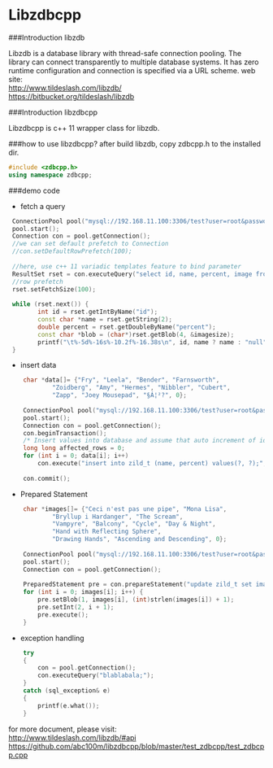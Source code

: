 #                            Libzdbcpp

###Introduction libzdb

 Libzdb is a database library with thread-safe connection pooling. The
 library can connect transparently to multiple database systems. It has
 zero runtime configuration and connection is specified via a URL scheme.
 web site:     
    http://www.tildeslash.com/libzdb/         
    https://bitbucket.org/tildeslash/libzdb     


###Introduction libzdbcpp

 Libzdbcpp is c++ 11 wrapper class for libzdb.
 
 
###how to use libzdbcpp?
 after build libzdb, copy zdbcpp.h to the installed dir.
 ```cpp
 #include <zdbcpp.h>
 using namespace zdbcpp;
 ```
 
###demo code
 
-  fetch a query
```cpp
 ConnectionPool pool("mysql://192.168.11.100:3306/test?user=root&password=dba");
 pool.start();
 Connection con = pool.getConnection();
 //we can set default prefetch to Connection
 //con.setDefaultRowPrefetch(100);
 
 //here, use c++ 11 variadic templates feature to bind parameter 
 ResultSet rset = con.executeQuery("select id, name, percent, image from zild_t where id < ? order by id;", 100);
 //row prefetch
 rset.setFetchSize(100);
 
 while (rset.next()) {
		int id = rset.getIntByName("id");
		const char *name = rset.getString(2);
		double percent = rset.getDoubleByName("percent");
		const char *blob = (char*)rset.getBlob(4, &imagesize);
		printf("\t%-5d%-16s%-10.2f%-16.38s\n", id, name ? name : "null", percent, imagesize ? blob : "");
 }
```
 
- insert data
```cpp
    char *data[]= {"Fry", "Leela", "Bender", "Farnsworth",
            "Zoidberg", "Amy", "Hermes", "Nibbler", "Cubert",
            "Zapp", "Joey Mousepad", "§Á¦²?", 0}; 
    
    ConnectionPool pool("mysql://192.168.11.100:3306/test?user=root&password=dba");
    pool.start();
    Connection con = pool.getConnection();
    con.beginTransaction();
    /* Insert values into database and assume that auto increment of id works */
    long long affected_rows = 0;
    for (int i = 0; data[i]; i++)
		con.execute("insert into zild_t (name, percent) values(?, ?);", data[i], i + 1 );   
		
    con.commit();
```    
    
-  Prepared Statement
```cpp 
    char *images[]= {"Ceci n'est pas une pipe", "Mona Lisa",
            "Bryllup i Hardanger", "The Scream",
            "Vampyre", "Balcony", "Cycle", "Day & Night", 
            "Hand with Reflecting Sphere",
            "Drawing Hands", "Ascending and Descending", 0}; 
            
    ConnectionPool pool("mysql://192.168.11.100:3306/test?user=root&password=dba");
    pool.start();
    Connection con = pool.getConnection();
    
    PreparedStatement pre = con.prepareStatement("update zild_t set image=? where id=?;");
    for (int i = 0; images[i]; i++) {
        pre.setBlob(1, images[i], (int)strlen(images[i]) + 1);
        pre.setInt(2, i + 1);
        pre.execute();
    }
```    
    
- exception handling
```cpp 
    try
    {
        con = pool.getConnection();
        con.executeQuery("blablabala;");
    }
    catch (sql_exception& e)
    {
        printf(e.what());
    }
```


 for more document, please visit:     
    http://www.tildeslash.com/libzdb/#api   
    https://github.com/abc100m/libzdbcpp/blob/master/test_zdbcpp/test_zdbcpp.cpp    

